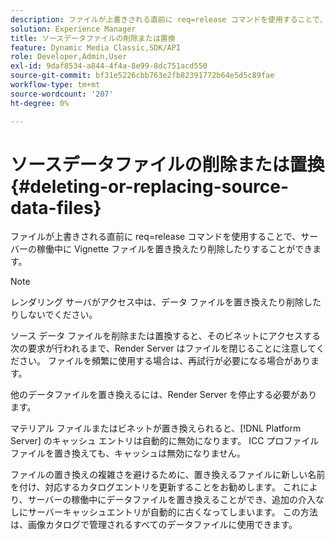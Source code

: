```yaml
---
description: ファイルが上書きされる直前に req=release コマンドを使用することで、サーバーの稼働中に Vignette ファイルを置き換えたり削除したりすることができます。
solution: Experience Manager
title: ソースデータファイルの削除または置換
feature: Dynamic Media Classic,SDK/API
role: Developer,Admin,User
exl-id: 9daf8534-a844-4f4a-8e99-8dc751acd550
source-git-commit: bf31e5226cbb763e2fb82391772b64e5d5c89fae
workflow-type: tm+mt
source-wordcount: '207'
ht-degree: 0%

---
```


# ソースデータファイルの削除または置換{#deleting-or-replacing-source-data-files}

ファイルが上書きされる直前に req=release コマンドを使用することで、サーバーの稼働中に Vignette ファイルを置き換えたり削除したりすることができます。

>[!NOTE]
>
>レンダリング サーバがアクセス中は、データ ファイルを置き換えたり削除したりしないでください。

ソース データ ファイルを削除または置換すると、そのビネットにアクセスする次の要求が行われるまで、Render Server はファイルを閉じることに注意してください。 ファイルを頻繁に使用する場合は、再試行が必要になる場合があります。

他のデータファイルを置き換えるには、Render Server を停止する必要があります。

マテリアル ファイルまたはビネットが置き換えられると、[!DNL Platform Server] のキャッシュ エントリは自動的に無効になります。 ICC プロファイルファイルを置き換えても、キャッシュは無効になりません。

ファイルの置き換えの複雑さを避けるために、置き換えるファイルに新しい名前を付け、対応するカタログエントリを更新することをお勧めします。 これにより、サーバーの稼働中にデータファイルを置き換えることができ、追加の介入なしにサーバーキャッシュエントリが自動的に古くなってしまいます。 この方法は、画像カタログで管理されるすべてのデータファイルに使用できます。
